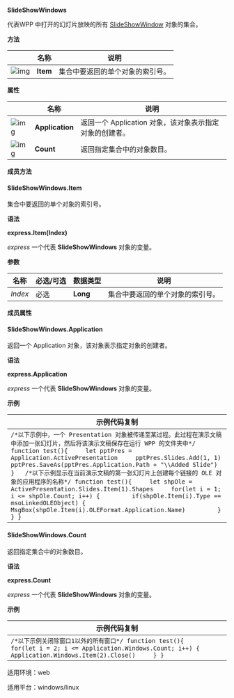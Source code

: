 **SlideShowWindows**



代表WPP 中打开的幻灯片放映的所有 [SlideShowWindow](https://qn.cache.wpscdn.cn/encs/doc/office_v19/apiObjectTemplate.htm?page=topics/WPS%20%E5%9F%BA%E7%A1%80%E6%8E%A5%E5%8F%A3/%E6%BC%94%E7%A4%BA%20API%20%E5%8F%82%E8%80%83/SlideShowWindow/SlideShowWindow%20.htm#jsObject_SlideShowWindow) 对象的集合。

**方法**

|                                                              | 名称     | 说明                             |
| ------------------------------------------------------------ | -------- | -------------------------------- |
| ![img](https://qn.cache.wpscdn.cn/encs/doc/office_v19/gif/methods.gif) | **Item** | 集合中要返回的单个对象的索引号。 |

**属性**

|                                                              | 名称            | 说明                                                    |
| ------------------------------------------------------------ | --------------- | ------------------------------------------------------- |
| ![img](https://qn.cache.wpscdn.cn/encs/doc/office_v19/gif/properties.gif) | **Application** | 返回一个 Application 对象，该对象表示指定对象的创建者。 |
| ![img](https://qn.cache.wpscdn.cn/encs/doc/office_v19/gif/properties.gif) | **Count**       | 返回指定集合中的对象数目。                              |

**成员方法**

#### **SlideShowWindows.Item**

集合中要返回的单个对象的索引号。

**语法**

**express.Item(Index)**

*express*   一个代表 **SlideShowWindows** 对象的变量。

**参数**

| **名称** | **必选/可选** | **数据类型** | **说明**                         |
| -------- | ------------- | ------------ | -------------------------------- |
| *Index*  | 必选          | **Long**     | 集合中要返回的单个对象的索引号。 |

**成员属性**

#### **SlideShowWindows.Application**

返回一个 Application 对象，该对象表示指定对象的创建者。

**语法**

**express.Application**

*express*   一个代表 **SlideShowWindows** 对象的变量。

**示例**

| 示例代码复制                                                 |
| ------------------------------------------------------------ |
| `/*以下示例中，一个 Presentation 对象被传递至某过程。此过程在演示文稿中添加一张幻灯片，然后将该演示文稿保存在运行 WPP 的文件夹中*/ function test(){     let pptPres = Application.ActivePresentation     pptPres.Slides.Add(1, 1)     pptPres.SaveAs(pptPres.Application.Path + "\\Added Slide")  }   /*以下示例显示在当前演示文稿的第一张幻灯片上创建每个链接的 OLE 对象的应用程序的名称*/ function test(){     let shpOle = ActivePresentation.Slides.Item(1).Shapes     for(let i = 1; i <= shpOle.Count; i++) {         if(shpOle.Item(i).Type == msoLinkedOLEObject) {             MsgBox(shpOle.Item(i).OLEFormat.Application.Name)         }     } }` |

#### **SlideShowWindows.Count**

返回指定集合中的对象数目。

**语法**

**express.Count**

*express*   一个代表 **SlideShowWindows** 对象的变量。

**示例**

| 示例代码复制                                                 |
| ------------------------------------------------------------ |
| `/*以下示例关闭除窗口1以外的所有窗口*/ function test(){     for(let i = 2; i <= Application.Windows.Count; i++) {         Application.Windows.Item(2).Close()     } }` |

适用环境：web

适用平台：windows/linux